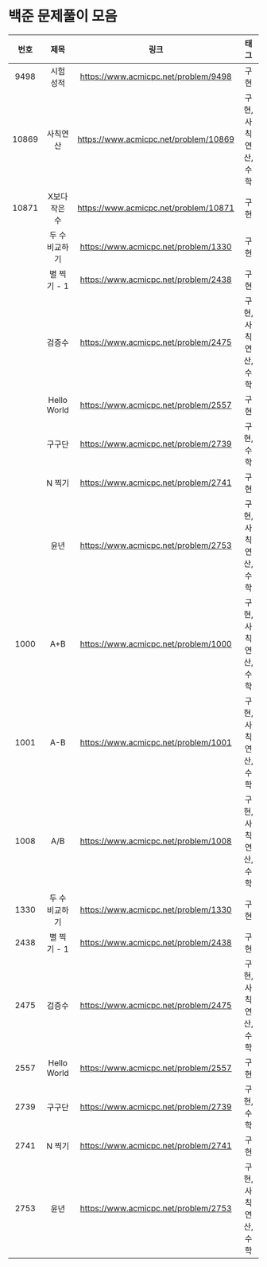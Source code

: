 # 백준 문제풀이 모음

|번호|제목|링크|태그|
|:---:|:---:|:---:|:---:|
|9498|시험 성적|https://www.acmicpc.net/problem/9498|구현|
|10869|사칙연산|https://www.acmicpc.net/problem/10869|구현,사칙연산,수학|
|10871|X보다 작은 수|https://www.acmicpc.net/problem/10871|구현|
||두 수 비교하기|https://www.acmicpc.net/problem/1330|구현|
||별 찍기 - 1|https://www.acmicpc.net/problem/2438|구현|
||검증수|https://www.acmicpc.net/problem/2475|구현,사칙연산,수학|
||Hello World|https://www.acmicpc.net/problem/2557|구현|
||구구단|https://www.acmicpc.net/problem/2739|구현,수학|
||N 찍기|https://www.acmicpc.net/problem/2741|구현|
||윤년|https://www.acmicpc.net/problem/2753|구현,사칙연산,수학|
|1000|A+B|https://www.acmicpc.net/problem/1000|구현,사칙연산,수학|
|1001|A-B|https://www.acmicpc.net/problem/1001|구현,사칙연산,수학|
|1008|A/B|https://www.acmicpc.net/problem/1008|구현,사칙연산,수학|
|1330|두 수 비교하기|https://www.acmicpc.net/problem/1330|구현|
|2438|별 찍기 - 1|https://www.acmicpc.net/problem/2438|구현|
|2475|검증수|https://www.acmicpc.net/problem/2475|구현,사칙연산,수학|
|2557|Hello World|https://www.acmicpc.net/problem/2557|구현|
|2739|구구단|https://www.acmicpc.net/problem/2739|구현,수학|
|2741|N 찍기|https://www.acmicpc.net/problem/2741|구현|
|2753|윤년|https://www.acmicpc.net/problem/2753|구현,사칙연산,수학|
